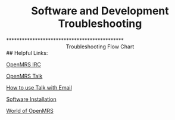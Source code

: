 <center><h1>Software and Development Troubleshooting</h1></center>
*********************************************

<center>Troubleshooting Flow Chart</center>
## Helpful Links:

[OpenMRS IRC](https://wiki.openmrs.org/display/IRC/Home)

[OpenMRS Talk](https://talk.openmrs.org)

[How to use Talk with Email](https://talk.openmrs.org/t/openmrs-talk-email-discussion-groups/1165)

[Software Installation](https://wiki.openmrs.org/display/docs/Step%20by%20Step%20Installation%20for%20Developers)

[World of OpenMRS](https://openmrs.org/join-the-community/)